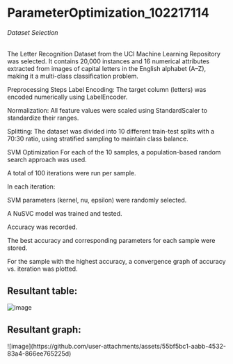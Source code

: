 # ParameterOptimization_102217114

<h6> Dataset Selection </h6>
The Letter Recognition Dataset from the UCI Machine Learning Repository was selected. It contains 20,000 instances and 16 numerical attributes extracted from images of capital letters in the English alphabet (A–Z), making it a multi-class classification problem.

Preprocessing Steps
Label Encoding: The target column (letters) was encoded numerically using LabelEncoder.

Normalization: All feature values were scaled using StandardScaler to standardize their ranges.

Splitting: The dataset was divided into 10 different train-test splits with a 70:30 ratio, using stratified sampling to maintain class balance.

SVM Optimization
For each of the 10 samples, a population-based random search approach was used.

A total of 100 iterations were run per sample.

In each iteration:

SVM parameters (kernel, nu, epsilon) were randomly selected.

A NuSVC model was trained and tested.

Accuracy was recorded.

The best accuracy and corresponding parameters for each sample were stored.

For the sample with the highest accuracy, a convergence graph of accuracy vs. iteration was plotted.

<h2> Resultant table: </h2>

![image](https://github.com/user-attachments/assets/b6a5dfd7-eca9-4768-ac22-f791967e72f5)

<h2> Resultant graph: </h2>
![image](https://github.com/user-attachments/assets/55bf5bc1-aabb-4532-83a4-866ee765225d)

